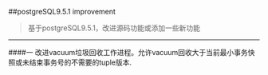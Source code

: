 ##postgreSQL9.5.1 improvement
>基于postgreSQL9.5.1，改进源码功能或添加一些新功能
***

####一 改进vacuum垃圾回收工作进程。允许vacuum回收大于当前最小事务快照或未结束事务号的不需要的tuple版本.
####
